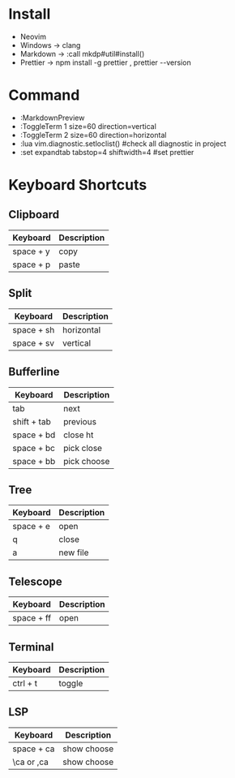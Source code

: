 # Install
-   Neovim
-   Windows -> clang
-   Markdown -> :call mkdp#util#install()
-   Prettier -> npm install -g prettier , prettier --version

# Command
- :MarkdownPreview
- :ToggleTerm 1 size=60 direction=vertical
- :ToggleTerm 2 size=60 direction=horizontal
- :lua vim.diagnostic.setloclist() #check all diagnostic in project
- :set expandtab tabstop=4 shiftwidth=4 #set prettier

# Keyboard Shortcuts

## Clipboard
| Keyboard    | Description |
| ----------- | ----------- |
| space + y   | copy        |
| space + p   | paste       |

## Split
| Keyboard    | Description |
| ----------- | ----------- |
| space + sh  | horizontal  |
| space + sv  | vertical    |

## Bufferline
| Keyboard    | Description |
| ----------- | ----------- |
| tab         | next        |
| shift + tab | previous    |
| space + bd  | close ht    |
| space + bc  | pick close  |
| space + bb  | pick choose |

## Tree
| Keyboard    | Description |
| ----------- | ----------- |
| space + e   | open        |
| q           | close       |
| a           | new file    |

## Telescope
| Keyboard    | Description |
| ----------- | ----------- |
| space + ff  | open        |

## Terminal
| Keyboard    | Description |
| ----------- | ----------- |
| ctrl + t    | toggle      |

## LSP
| Keyboard    | Description |
| ----------- | ----------- |
| space + ca    | show choose     |
| \ca or ,ca    | show choose     |
